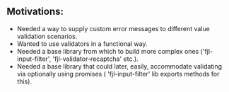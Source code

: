 ## Motivations:
- Needed a way to supply custom error messages to different value validation scenarios.
- Wanted to use validators in a functional way.
- Needed a base library from which to build more complex ones ('fjl-input-filter', 'fjl-validator-recaptcha' etc.).
- Needed a base library that could later, easily, accommodate validating via optionally using promises (
    'fjl-input-filter' lib exports methods for this).
